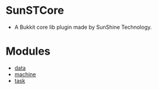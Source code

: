# SunSTCore
* A Bukkit core lib plugin made by SunShine Technology.
# Modules
* [data](https://github.com/Sunshine-wzy/SunSTCore/tree/master/src/main/kotlin/io/github/sunshinewzy/sunstcore/modules/data)
* [machine](https://github.com/Sunshine-wzy/SunSTCore/tree/master/src/main/kotlin/io/github/sunshinewzy/sunstcore/modules/machine)
* [task](https://github.com/Sunshine-wzy/SunSTCore/tree/master/src/main/kotlin/io/github/sunshinewzy/sunstcore/modules/task)
